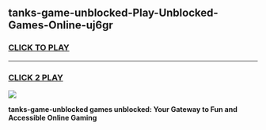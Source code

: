 
## tanks-game-unblocked-Play-Unblocked-Games-Online-uj6gr
<h3>
<a href="https://premium76.site?title=tanks-game-unblocked&ref=25A">CLICK TO PLAY</a></h3>
<hr>

<h3>
<a href="https://premium76.site?title=tanks-game-unblocked&ref=25A">CLICK 2 PLAY</a>
  
</h3>

<a href="https://premium76.site?title=tanks-game-unblocked&ref=25A"><img src="https://clearcache.store/games.png"></a>


**tanks-game-unblocked games unblocked: Your Gateway to Fun and Accessible Online Gaming**

